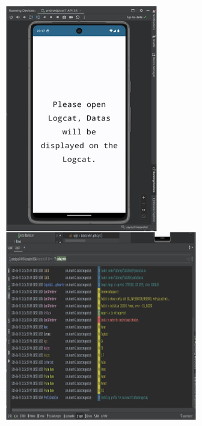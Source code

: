 <img src="https://github.com/kenantasdemir/jpcdatastorestudy/blob/master/1.png" width="400" height="600"/>

<img src="https://github.com/kenantasdemir/jpcdatastorestudy/blob/master/2.png" width="1500" height="500"/>
